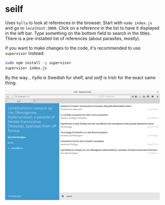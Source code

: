 # seilf

Uses `hylla` to look at references in the browser. Start with `node index.js`
and go to `localhost:3000`. Click on a reference in the list to have it
displayed in the left bar. Type something on the bottom field to search in the
titles. There is a pre-installed list of references (about parasites, mostly).

If you want to make changes to the code, it's recommended to use `supervisor`
instead:

~~~ sh
sudo npm install -g supervisor
supervisor index.js
~~~

By the way... *hylla* is Swedish for shelf, and *seilf* is Irish for the exact
same thing.

![seilf screenshot](seilf.png)
